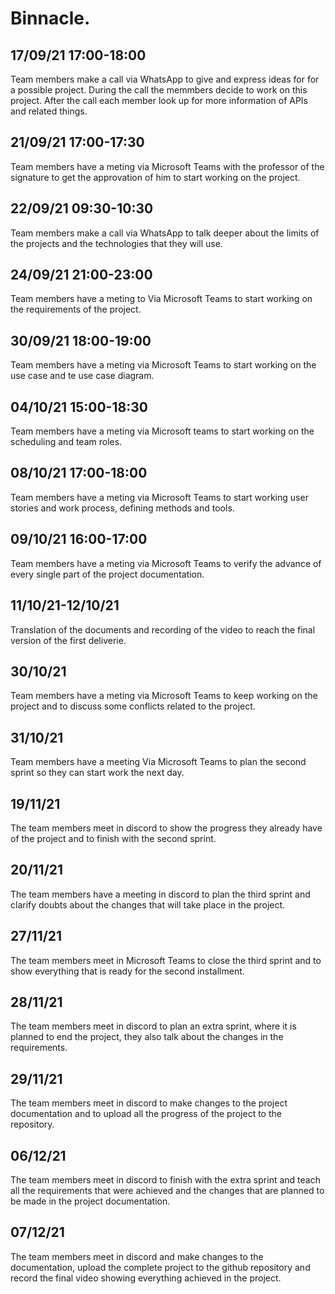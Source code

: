 # Binnacle.

## 17/09/21 17:00-18:00
Team members make a call via WhatsApp to give and express ideas for for a possible project. During the call the memmbers decide to work on this project. After the call each member look up for more information of APIs and related things.

## 21/09/21 17:00-17:30
Team members have a meting via Microsoft Teams with the professor of the signature to get the approvation of him to start working on the project.

## 22/09/21 09:30-10:30
Team members make a call via WhatsApp to talk deeper about the limits of the projects and the technologies that they will use.

## 24/09/21 21:00-23:00
Team members have a meting to Via Microsoft Teams to start working on the requirements of the project.

## 30/09/21 18:00-19:00
Team members have a meting via Microsoft Teams to start working on the use case and te use case diagram.

## 04/10/21 15:00-18:30
Team members have a meting via Microsoft teams to start working on the scheduling and team roles.

##  08/10/21 17:00-18:00
Team members have a meting via Microsoft Teams to start working user stories and work process, defining methods and tools.

## 09/10/21 16:00-17:00
Team members have a meting via Microsoft Teams to verify the advance of every single part of the project documentation.

## 11/10/21-12/10/21
Translation of the documents and recording of the video to reach the final version of the first deliverie.

## 30/10/21
Team members have a meting via Microsoft Teams to keep working on the project and to discuss some conflicts related to the project.

## 31/10/21
Team members have a meeting Via Microsoft Teams to plan the second sprint so they can start work the next day.

## 19/11/21
The team members meet in discord to show the progress they already have of the project and to finish with the second sprint.

## 20/11/21
The team members have a meeting in discord to plan the third sprint and clarify doubts about the changes that will take place in the project.

## 27/11/21
The team members meet in Microsoft Teams to close the third sprint and to show everything that is ready for the second installment.

## 28/11/21
The team members meet in discord to plan an extra sprint, where it is planned to end the project, they also talk about the changes in the requirements.

## 29/11/21
The team members meet in discord to make changes to the project documentation and to upload all the progress of the project to the repository.

## 06/12/21
The team members meet in discord to finish with the extra sprint and teach all the requirements that were achieved and the changes that are planned to be made in the project documentation.

## 07/12/21
The team members meet in discord and make changes to the documentation, upload the complete project to the github repository and record the final video showing everything achieved in the project.
